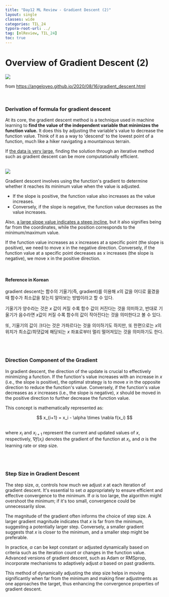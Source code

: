 ```yaml
---
title: "Day12 ML Review - Gradient Descent (2)"
layout: single
classes: wide
categories: TIL_24
typora-root-url: ../
tag: [mlReview, TIL_24]
toc: true
---
```


# Overview of Gradient Descent (2)

<img src="/blog/images/2024-05-31-TIL24_Day12/D5C9EEA5-F38D-4FE1-85B0-F5B45667D129.jpeg">

from https://angeloyeo.github.io/2020/08/16/gradient_descent.html

<br>

### Derivation of formula for gradient descent

At its core, the gradient descent method is a technique used in machine learning to **find the value of the independent variable that minimizes the function value.** It does this by adjusting the variable's value to decrease the function value. Think of it as a way to 'descend' to the lowest point of a function, much like a hiker navigating a mountainous terrain.

If <u>the data is very large,</u> finding the solution through an iterative method such as gradient descent can be more computationally efficient.

<br>

<img src="/blog/images/2024-05-31-TIL24_Day12/Screenshot 2024-05-31 at 2.09.13 PM.png">

Gradient descent involves using the function's gradient to determine whether it reaches its minimum value when the value is adjusted.

- If the slope is positive, the function value also increases as the value increases.
- Conversely, if the slope is negative, the function value decreases as the value increases.

Also, <u>a large slope value indicates a steep incline</u>, but it also signifies being far from the coordinates, while the position corresponds to the minimum/maximum value. 

If the function value increases as x increases at a specific point (the slope is positive), we need to move x in the negative direction. Conversely, if the function value at a specific point decreases as x increases (the slope is negative), we move x in the positive direction.

<Br>

#### **Reference in Korean**

gradient descent는 함수의 기울기(즉, gradient)를 이용해 $x$의 값을 어디로 옮겼을 때 함수가 최소값을 찾는지 알아보는 방법이라고 할 수 있다. <br>

기울기가 양수라는 것은 $x$ 값이 커질 수록 함수 값이 커진다는 것을 의미하고, 반대로 기울기가 음수라면 $x$값이 커질 수록 함수의 값이 작아진다는 것을 의미한다고 볼 수 있다.

또, 기울기의 값이 크다는 것은 가파르다는 것을 의미하기도 하지만, 또 한편으로는 $x$의 위치가 최소값/최댓값에 해당되는 $x$ 좌표로부터 멀리 떨어져있는 것을 의미하기도 한다.

<Br><br>

### Direction Component of the Gradient

In gradient descent, the direction of the update is crucial to effectively minimizing a function. If the function's value increases with an increase in $x$ (i.e., the slope is positive), the optimal strategy is to move $x$ in the opposite direction to reduce the function's value. Conversely, if the function's value decreases as $x$ increases (i.e., the slope is negative), $x$​ should be moved in the positive direction to further decrease the function value.



This concept is mathematically represented as:

<center>
  $$
  x_{i+1} = x_i - \alpha \times \nabla f(x_i)
  $$
</center>



<br>

where $x_i$ and $x_{i+1}$ represent the current and updated values of $x$, respectively, $\nabla f(x_i)$ denotes the gradient of the function at $x_i$, and $\alpha$ is the learning rate or step size.

<Br><br>

### Step Size in Gradient Descent

The step size, $\alpha$, controls how much we adjust $x$ at each iteration of gradient descent. It's essential to set $\alpha$ appropriately to ensure efficient and effective convergence to the minimum. If $\alpha$ is too large, the algorithm might overshoot the minimum; if it's too small, convergence could be unnecessarily slow.

The magnitude of the gradient often informs the choice of step size. A larger gradient magnitude indicates that $x$ is far from the minimum, suggesting a potentially larger step. Conversely, a smaller gradient suggests that $x$ is closer to the minimum, and a smaller step might be preferable.

In practice, $\alpha$ can be kept constant or adjusted dynamically based on criteria such as the iteration count or changes in the function value. Advanced versions of gradient descent, such as Adam or RMSprop, incorporate mechanisms to adaptively adjust $\alpha$ based on past gradients.

This method of dynamically adjusting the step size helps in moving significantly when far from the minimum and making finer adjustments as one approaches the target, thus enhancing the convergence properties of gradient descent.

